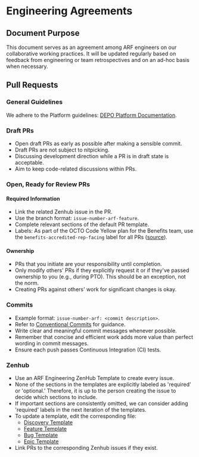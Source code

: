 # Engineering Agreements

## Document Purpose

This document serves as an agreement among ARF engineers on our collaborative working practices. It will be updated regularly based on feedback from engineering or team retrospectives and on an ad-hoc basis when necessary.

## Pull Requests

### General Guidelines

We adhere to the Platform guidelines: [DEPO Platform Documentation](https://depo-platform-documentation.scrollhelp.site/developer-docs/code-and-build).

### Draft PRs

- Open draft PRs as early as possible after making a sensible commit.
- Draft PRs are not subject to nitpicking.
- Discussing development direction while a PR is in draft state is acceptable.
- Aim to keep code-related discussions within PRs.

### Open, Ready for Review PRs

#### Required Information

- Link the related Zenhub issue in the PR.
- Use the branch format: `issue-number-arf-feature`.
- Complete relevant sections of the default PR template.
- Labels: As part of the OCTO Code Yellow plan for the Benefits team, use the `benefits-accredited-rep-facing` label for all PRs ([source](https://dsva.slack.com/archives/C06ABHUNBRS/p1705959799005869?thread_ts=1705940696.805789&cid=C06ABHUNBRS)).

#### Ownership

- PRs that you initiate are your responsibility until completion.
- Only modify others' PRs if they explicitly request it or if they've passed ownership to you (e.g., during PTO). This should be an exception, not the norm.
- Creating PRs against others' work for significant changes is okay.

### Commits

- Example format: `issue-number-arf: <commit description>`.
- Refer to [Conventional Commits](https://www.conventionalcommits.org/en/v1.0.0/) for guidance.
- Write clear and meaningful commit messages whenever possible.
- Remember that concise and efficient work adds more value than perfect wording in commit messages.
- Ensure each push passes Continuous Integration (CI) tests.

### Zenhub

- Use an ARF Engineering ZenHub Template to create every issue.
- None of the sections in the templates are explicitly labeled as 'required' or 'optional.' Therefore, it is up to the person creating the issue to decide which sections to include.
- If important sections are consistently omitted, we can consider adding 'required' labels in the next iteration of the templates.
- To update a template, edit the corresponding file:
  - [Discovery Template](https://github.com/department-of-veterans-affairs/va.gov-team/blob/master/.github/ISSUE_TEMPLATE/arf-eng-discovery-issue.md)
  - [Feature Template](https://github.com/department-of-veterans-affairs/va.gov-team/blob/master/.github/ISSUE_TEMPLATE/arf-eng-feature-issue.md)
  - [Bug Template](https://github.com/department-of-veterans-affairs/va.gov-team/blob/master/.github/ISSUE_TEMPLATE/arf-eng-bug-issue.md)
  - [Epic Template](https://github.com/department-of-veterans-affairs/va.gov-team/blob/master/.github/ISSUE_TEMPLATE/arf-eng-epic.md)
- Link PRs to the corresponding Zenhub issues if they exist.

